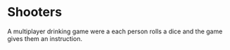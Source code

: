 # Shooters
A multiplayer drinking game were a each person rolls a dice and the game gives them an instruction.

